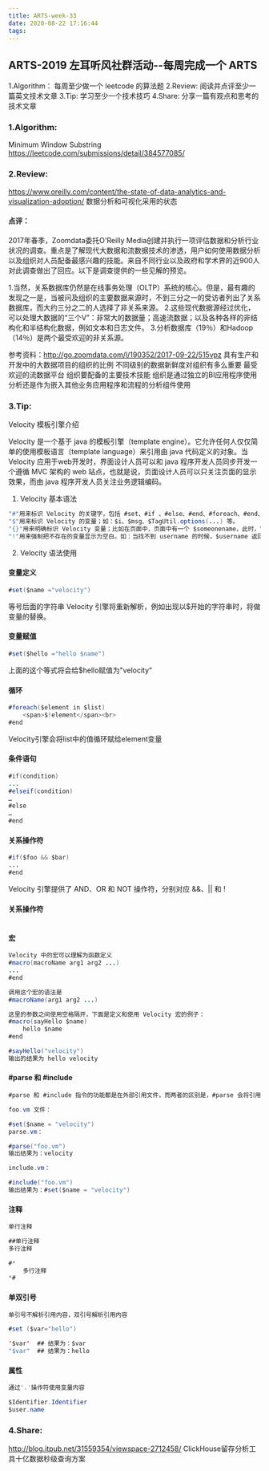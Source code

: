 ```yaml
---
title: ARTS-week-33
date: 2020-08-22 17:16:44
tags:
---
```



## ARTS-2019 左耳听风社群活动--每周完成一个 ARTS
1.Algorithm： 每周至少做一个 leetcode 的算法题
2.Review: 阅读并点评至少一篇英文技术文章
3.Tip: 学习至少一个技术技巧
4.Share: 分享一篇有观点和思考的技术文章

### 1.Algorithm:

Minimum Window Substring https://leetcode.com/submissions/detail/384577085/

### 2.Review:

https://www.oreilly.com/content/the-state-of-data-analytics-and-visualization-adoption/
数据分析和可视化采用的状态

#### 点评：

2017年春季，Zoomdata委托O'Reilly Media创建并执行一项评估数据和分析行业状况的调查。重点是了解现代大数据和流数据技术的渗透，用户如何使用数据分析以及组织对人员配备最感兴趣的技能。来自不同行业以及政府和学术界的近900人对此调查做出了回应。以下是调查提供的一些见解的预览。

1.当然，关系数据库仍然是在线事务处理（OLTP）系统的核心。但是，最有趣的发现之一是，当被问及组织的主要数据来源时，不到三分之一的受访者列出了关系数据库，而大约三分之二的人选择了非关系来源。
2.这些现代数据源经过优化，可以处理大数据的“三个V”：非常大的数据量；高速流数据；以及各种各样的非结构化和半结构化数据，例如文本和日志文件。
3.分析数据库（19％）和Hadoop（14％）是两个最受欢迎的非关系源。

参考资料：http://go.zoomdata.com/l/190352/2017-09-22/515vpz
具有生产和开发中的大数据项目的组织的比例
不同级别的数据新鲜度对组织有多么重要
最受欢迎的流数据平台
组织要配备的主要技术技能
组织是通过独立的BI应用程序使用分析还是作为嵌入其他业务应用程序和流程的分析组件使用

### 3.Tip:

Velocity 模板引擎介绍

Velocity 是一个基于 java 的模板引擎（template engine）。它允许任何人仅仅简单的使用模板语言（template language）来引用由 java 代码定义的对象。当 Velocity 应用于web开发时，界面设计人员可以和 java 程序开发人员同步开发一个遵循 MVC 架构的 web 站点，也就是说，页面设计人员可以只关注页面的显示效果，而由 java 程序开发人员关注业务逻辑编码。

1. Velocity 基本语法

```java
"#"用来标识 Velocity 的关键字，包括 #set、#if 、#else、#end、#foreach、#end、#include、#parse、#macro 等；
"$"用来标识 Velocity 的变量；如：$i、$msg、$TagUtil.options(...) 等。
"{}"用来明确标识 Velocity 变量；比如在页面中，页面中有一个 $someonename，此时，Velocity 将把 someonename 作为变量名，若我们程序是想在 someone 这个变量的后面紧接着显示 name 字符，则上面的标签应该改成 ${someone}name。
"!"用来强制把不存在的变量显示为空白。如：当找不到 username 的时候，$username 返回字符串 "$username"，而 $!username 返回空字符串""
```

2. Velocity 语法使用

#### 变量定义
```java
#set($name ="velocity")
```
等号后面的字符串 Velocity 引擎将重新解析，例如出现以$开始的字符串时，将做变量的替换。

#### 变量赋值
```java
#set($hello ="hello $name")
```
上面的这个等式将会给$hello赋值为"velocity"

#### 循环
```java
#foreach($element in $list) 
    <span>$!element</span><br>
#end
```
Velocity引擎会将list中的值循环赋给element变量

#### 条件语句
```java
#if(condition)
...
#elseif(condition)
…
#else
…
#end
```

#### 关系操作符
```java
#if($foo && $bar)
...
#end
```
Velocity 引擎提供了 AND、OR 和 NOT 操作符，分别对应 &&、|| 和 !

#### 关系操作符
```java

```

#### 宏
```java
Velocity 中的宏可以理解为函数定义
#macro(macroName arg1 arg2 ...)
...
#end

调用这个宏的语法是
#macroName(arg1 arg2 ...)

这里的参数之间使用空格隔开，下面是定义和使用 Velocity 宏的例子：
#macro(sayHello $name)
    hello $name
#end

#sayHello("velocity")
输出的结果为 hello velocity
```

#### #parse 和 #include
```java
#parse 和 #include 指令的功能都是在外部引用文件，而两者的区别是，#parse 会将引用的内容当成类似于源码文件，会将内容在引入的地方进行解析，#include 是将引入文件当成资源文件，会将引入内容原封不动地以文本输出。分别看以下例子：

foo.vm 文件：

#set($name = "velocity")
parse.vm：

#parse("foo.vm")
输出结果为：velocity

include.vm：

#include("foo.vm")
输出结果为：#set($name = "velocity")
```

#### 注释
```java
单行注释

##单行注释
多行注释

#*
    多行注释
*#
```

#### 单双引号
```java
单引号不解析引用内容，双引号解析引用内容

#set ($var="hello")

'$var'  ## 结果为：$var
"$var"  ## 结果为：hello
```

#### 属性
```java
通过'.'操作符使用变量内容

$Identifier.Identifier
$user.name
```

### 4.Share:

http://blog.itpub.net/31559354/viewspace-2712458/
ClickHouse留存分析工具十亿数据秒级查询方案